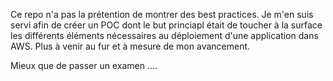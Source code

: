 Ce repo n'a pas la prétention de montrer des best practices.
Je m'en suis servi afin de créer un POC dont le but princiapl était de toucher à la surface les différents éléments nécessaires au déploiement d'une application dans AWS.
Plus à venir au fur et à mesure de mon avancement.

Mieux que de passer un examen ....